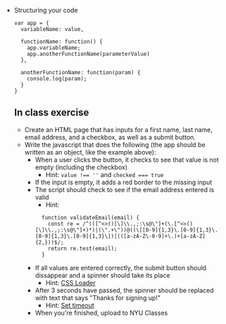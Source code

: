 * Structuring your code
  ``` 
  var app = {
    variableName: value,

    functionName: function() {
      app.variableName;
      app.anotherFunctionName(parameterValue)
    },

    anotherFunctionName: function(param) {
      console.log(param);
    }
  }
  ```

  ## In class exercise

  * Create an HTML page that has inputs for a first name, last name, email address, and a checkbox, as well as a submit button. 
  * Write the javascript that does the following (the app should be written as an object, like the example above):
    * When a user clicks the button, it checks to see that value is not empty (including the checkbox)
      * Hint: `value !== ''` and `checked === true`
    * If the input is empty, it adds a red border to the missing input
    * The script should check to see if the email address entered is valid
      * Hint: 
      ```
        function validateEmail(email) {
          const re = /^(([^<>()[\]\\.,;:\s@\"]+(\.[^<>()[\]\\.,;:\s@\"]+)*)|(\".+\"))@((\[[0-9]{1,3}\.[0-9]{1,3}\.[0-9]{1,3}\.[0-9]{1,3}\])|(([a-zA-Z\-0-9]+\.)+[a-zA-Z]{2,}))$/;
          return re.test(email);
        }
      ```
    * If all values are entered correctly, the submit button should dissappear and a spinner should take its place
      * Hint: [CSS Loader](https://www.w3schools.com/howto/howto_css_loader.asp)
    * After 3 seconds have passed, the spinner should be replaced with text that says "Thanks for signing up!"
      * Hint: [Set timeout](https://www.w3schools.com/jsref/met_win_settimeout.asp)
    * When you're finished, upload to NYU Classes







